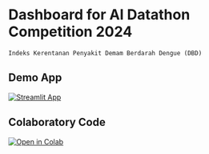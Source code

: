 # Dashboard for AI Datathon Competition 2024
```
Indeks Kerentanan Penyakit Demam Berdarah Dengue (DBD)
```
## Demo App
[![Streamlit App](https://static.streamlit.io/badges/streamlit_badge_black_white.svg)](https://ai-datathon-ytta2024.streamlit.app/)


## Colaboratory Code
[![Open in Colab](https://img.shields.io/badge/Open%20in-Colab-blue?style=flat&logo=google-colab&logoColor=yellow)](https://colab.research.google.com/drive/1Utrt7Sxi9Ry71yYNupDaHW-gmMxz9LdL?usp=sharing)

